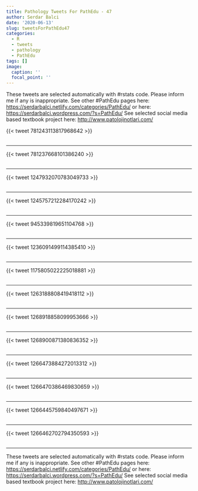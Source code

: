 ```yaml
---
title: Pathology Tweets For PathEdu - 47
author: Serdar Balci
date: '2020-06-13'
slug: tweetsForPathEdu47
categories:
  - R
  - tweets
  - pathology
  - PathEdu
tags: []
image:
  caption: ''
  focal_point: ''
---
```



These tweets are selected automatically with #rstats code. Please inform me if any is inappropriate.
See other #PathEdu pages here: https://serdarbalci.netlify.com/categories/PathEdu/  or here: https://serdarbalci.wordpress.com/?s=PathEdu/ 
See selected social media based textbook project here: http://www.patolojinotlari.com/

{{< tweet 781243113817968642 >}}
<br>
<br>
<hr>
{{< tweet 781237668101386240 >}}
<br>
<br>
<hr>
{{< tweet 1247932070783049733 >}}
<br>
<br>
<hr>
{{< tweet 1245757212284170242 >}}
<br>
<br>
<hr>
{{< tweet 945339819651104768 >}}
<br>
<br>
<hr>
{{< tweet 1236091499114385410 >}}
<br>
<br>
<hr>
{{< tweet 1175805022225018881 >}}
<br>
<br>
<hr>
{{< tweet 1263188808419418112 >}}
<br>
<br>
<hr>
{{< tweet 1268918858099953666 >}}
<br>
<br>
<hr>
{{< tweet 1268900871380836352 >}}
<br>
<br>
<hr>
{{< tweet 1266473884272013312 >}}
<br>
<br>
<hr>
{{< tweet 1266470386469830659 >}}
<br>
<br>
<hr>
{{< tweet 1266445759840497671 >}}
<br>
<br>
<hr>
{{< tweet 1266462702794350593 >}}
<br>
<br>
<hr>


These tweets are selected automatically with #rstats code. Please inform me if any is inappropriate.
See other #PathEdu pages here: https://serdarbalci.netlify.com/categories/PathEdu/  or here: https://serdarbalci.wordpress.com/?s=PathEdu/ 
See selected social media based textbook project here: http://www.patolojinotlari.com/
